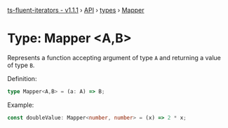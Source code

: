 [ts-fluent-iterators - v1.1.1](../../README.md) › [API](../index.md) › [types](../index.md#Types) › [Mapper](mapper.md)

# Type: Mapper <**A**,**B**>

Represents a function accepting argument of type `A` and returning a
value of type  `B`.  
  
Definition:
```typescript
type Mapper<A,B> = (a: A) => B;
```

Example:
```typescript
const doubleValue: Mapper<number, number> = (x) => 2 * x;
```

